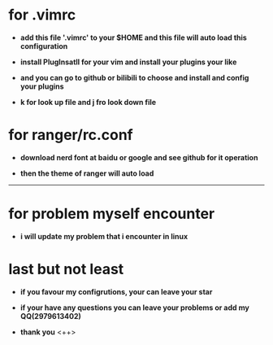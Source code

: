 # for .vimrc
- **add this file '.vimrc' to your $HOME and this file will auto load this configuration** 

- **install PlugInsatll for your vim and install your plugins your like** 

- **and you can go to github or bilibili to choose and install and config your plugins** 

- **k for look up file and j fro look down file** 

# for ranger/rc.conf
- **download nerd font at baidu or google and see github for it operation** 

- **then the theme of ranger will auto load** 
---

# for problem myself encounter
- **i will update my problem that i encounter in linux** 

# last but not least
- **if you favour my configrutions, your can leave your star** 

- **if your have any questions you can leave your problems or add my QQ(2979613402)**

- **thank you** <++> 
